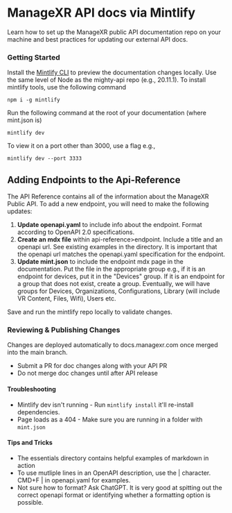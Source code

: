 # ManageXR API docs via Mintlify

Learn how to set up the ManageXR public API documentation repo on your machine and best practices for updating our external API docs. 

### Getting Started

Install the [Mintlify CLI](https://www.npmjs.com/package/mintlify) to preview the documentation changes locally. Use the same level of Node as the mighty-api repo (e.g., 20.11.1). To install mintlify tools, use the following command

```
npm i -g mintlify
```

Run the following command at the root of your documentation (where mint.json is)

```
mintlify dev
```

To view it on a port other than 3000, use a flag e.g., 
```
mintlify dev --port 3333
```
## Adding Endpoints to the Api-Reference
The API Reference contains all of the information about the ManageXR Public API. To add a new endpoint, you will need to make the following updates: 

1. **Update openapi.yaml** to include info about the endpoint. Format according to OpenAPI 2.0 specifications.
2. **Create an mdx file** within api-reference>endpoint. Include a title and an openapi url. See existing examples in the directory. It is important that the openapi url matches the openapi.yaml specification for the endpoint.
3. **Update mint.json** to include the endpoint mdx page in the documentation. Put the file in the appropriate group e.g., if it is an endpoint for devices, put it in the "Devices" group. If it is an endpoint for a group that does not exist, create a group. Eventually, we will have groups for Devices, Organizations, Configurations, Library (will include VR Content, Files, Wifi), Users etc.

Save and run the mintlify repo locally to validate changes. 

### Reviewing & Publishing Changes

Changes are deployed automatically to docs.managexr.com once merged into the main branch.
- Submit a PR for doc changes along with your API PR
- Do not merge doc changes until after API release

#### Troubleshooting

- Mintlify dev isn't running - Run `mintlify install` it'll re-install dependencies.
- Page loads as a 404 - Make sure you are running in a folder with `mint.json`

#### Tips and Tricks
- The essentials directory contains helpful examples of markdown in action  
- To use mutliple lines in an OpenAPI description, use the | character. CMD+F | in openapi.yaml for examples. 
- Not sure how to format? Ask ChatGPT. It is very good at spitting out the correct openapi format or identifying whether a formatting option is possible. 
